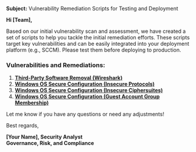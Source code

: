 **Subject:** Vulnerability Remediation Scripts for Testing and Deployment

**Hi [Team],**

Based on our initial vulnerability scan and assessment, we have created a set of scripts to help you tackle the initial remediation efforts. These scripts target key vulnerabilities and can be easily integrated into your deployment platform (e.g., SCCM). Please test them before deploying to production.

### Vulnerabilities and Remediations:
1. [**Third-Party Software Removal (Wireshark)**](https://github.com/Hasnake84/Tenable-Nessus-Metasploitable/blob/main/Automation/remediation-wireshark-uninstall.ps1)
2. [**Windows OS Secure Configuration (Insecure Protocols)**](https://github.com/joshmadakor1/lognpacific-public/blob/main/automation/toggle-protocols.ps1)
3. [**Windows OS Secure Configuration (Insecure Ciphersuites)**](https://github.com/Hasnake84/Tenable-Nessus-Metasploitable/blob/main/Automation/Toggle-cipher-suites.ps1)
4. [**Windows OS Secure Configuration (Guest Account Group Membership)**](https://github.com/Hasnake84/Tenable-Nessus-Metasploitable/blob/main/Automation/toggle-guest-local-administrators.ps1)

Let me know if you have any questions or need any adjustments!

Best regards,

**[Your Name], Security Analyst**<br/>
**Governance, Risk, and Compliance**
